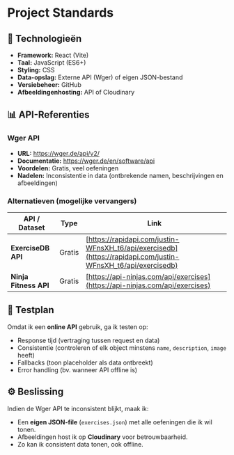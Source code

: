 # Project Standards

## 🧠 Technologieën
- **Framework:** React (Vite)
- **Taal:** JavaScript (ES6+)
- **Styling:** CSS
- **Data-opslag:** Externe API (Wger) of eigen JSON-bestand
- **Versiebeheer:** GitHub
- **Afbeeldingenhosting:** API of Cloudinary

## 📊 API-Referenties

### Wger API
- **URL:** https://wger.de/api/v2/
- **Documentatie:** https://wger.de/en/software/api
- **Voordelen:** Gratis, veel oefeningen
- **Nadelen:** Inconsistentie in data (ontbrekende namen, beschrijvingen en afbeeldingen)

### Alternatieven (mogelijke vervangers)
| API / Dataset | Type | Link |
|----------------|------|------|
| **ExerciseDB API** | Gratis | [https://rapidapi.com/justin-WFnsXH_t6/api/exercisedb](https://rapidapi.com/justin-WFnsXH_t6/api/exercisedb) |
| **Ninja Fitness API** | Gratis | [https://api-ninjas.com/api/exercises](https://api-ninjas.com/api/exercises) |


## 🧪 Testplan
Omdat ik een **online API** gebruik, ga ik testen op:
- Response tijd (vertraging tussen request en data)
- Consistentie (controleren of elk object minstens `name`, `description`, `image` heeft)
- Fallbacks (toon placeholder als data ontbreekt)
- Error handling (bv. wanneer API offline is)

## ⚙️ Beslissing
Indien de Wger API te inconsistent blijkt, maak ik:
- Een **eigen JSON-file** (`exercises.json`) met alle oefeningen die ik wil tonen.
- Afbeeldingen host ik op **Cloudinary** voor betrouwbaarheid.
- Zo kan ik consistent data tonen, ook offline.
